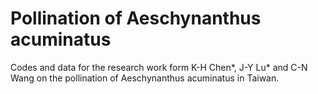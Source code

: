 # Pollination of Aeschynanthus acuminatus
Codes and data for the research work form K-H Chen*, J-Y Lu* and C-N Wang on the pollination of Aeschynanthus acuminatus in Taiwan.
